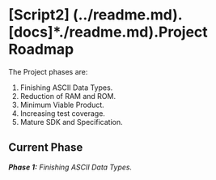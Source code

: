 # [Script2] (../readme.md).[docs]*./readme.md).Project Roadmap

The Project phases are:

1. Finishing ASCII Data Types.
2. Reduction of RAM and ROM.
3. Minimum Viable Product.
4. Increasing test coverage.
5. Mature SDK and Specification.

## Current Phase

***Phase 1:*** *Finishing ASCII Data Types.*
